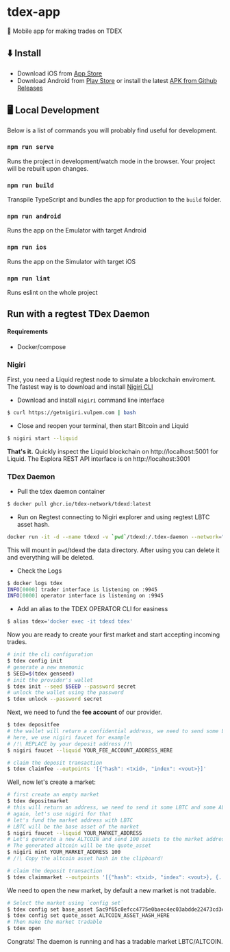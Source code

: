 # tdex-app
📱 Mobile app for making trades on TDEX 

## ⬇️ Install

* Download iOS from [App Store](#)
* Download Android from [Play Store](#) or install the latest [APK from Github Releases](#)


## 🖥 Local Development

Below is a list of commands you will probably find useful for development.

### `npm run serve`

Runs the project in development/watch mode in the browser. Your project will be rebuilt upon changes. 

### `npm run build`

Transpile TypeScript and bundles the app for production to the `build` folder.

### `npm run android`

Runs the app on the Emulator with target Android

### `npm run ios`

Runs the app on the Simulator with target iOS

### `npm run lint`

Runs eslint on the whole project

## Run with a regtest TDex Daemon 

#### Requirements

* Docker/compose

### Nigiri

First, you need a Liquid regtest node to simulate a blockchain enviroment. The fastest way is to download and install [Nigiri CLI](https://github.com/vulpemventures/nigiri)


* Download and install `nigiri` command line interface

```sh
$ curl https://getnigiri.vulpem.com | bash
```

* Close and reopen your terminal, then start Bitcoin and Liquid

```sh
$ nigiri start --liquid
```
**That's it.**
Quickly inspect the Liquid blockchain on http://localhost:5001 for Liquid. The Esplora REST API interface is on http://locahost:3001



### TDex Daemon 

* Pull the tdex daemon container

```sh
$ docker pull ghcr.io/tdex-network/tdexd:latest
```

*  Run on Regtest connecting to Nigiri explorer and using regtest LBTC asset hash.

```sh
docker run -it -d --name tdexd -v `pwd`/tdexd:/.tdex-daemon --network="host" -e TDEX_NETWORK="regtest" -e TDEX_BASE_ASSET="5ac9f65c0efcc4775e0baec4ec03abdde22473cd3cf33c0419ca290e0751b225" -e TDEX_EXPLORER_ENDPOINT="http://127.0.0.1:3001"  ghcr.io/tdex-network/tdexd:latest
```

This will mount in `pwd`/tdexd the data directory. After using you can delete it and everything will be deleted.

* Check the Logs

```sh
$ docker logs tdex
INFO[0000] trader interface is listening on :9945
INFO[0000] operator interface is listening on :9945
```

* Add an alias to the TDEX OPERATOR CLI for easiness 

```sh
$ alias tdex='docker exec -it tdexd tdex'
```

Now you are ready to create your first market and start accepting incoming trades.

```sh
# init the cli configuration
$ tdex config init
# generate a new mnemonic
$ SEED=$(tdex genseed)
# init the provider's wallet
$ tdex init --seed $SEED --password secret
# unlock the wallet using the password
$ tdex unlock --password secret
```
Next, we need to fund the **fee account** of our provider. 

```sh
$ tdex depositfee
# the wallet will return a confidential address, we need to send some LBTC to this one
# here, we use nigiri faucet for example
# /!\ REPLACE by your deposit address /!\
$ nigiri faucet --liquid YOUR_FEE_ACCOUNT_ADDRESS_HERE

# claim the deposit transaction
$ tdex claimfee --outpoints '[{"hash": <txid>, "index": <vout>}]'
```

Well, now let's create a market:

```sh
# first create an empty market
$ tdex depositmarket
# this will return an address, we need to send it some LBTC and some ALTCOIN
# again, let's use nigiri for that
# let's fund the market address with LBTC
# LBTC will be the base asset of the market
$ nigiri faucet --liquid YOUR_MARKET_ADDRESS
# Let's generate a new ALTCOIN and send 100 assets to the market address
# The generated altcoin will be the quote_asset
$ nigiri mint YOUR_MARKET_ADDRESS 100
# /!\ Copy the altcoin asset hash in the clipboard!

# claim the deposit transaction
$ tdex claimmarket --outpoints '[{"hash": <txid>, "index": <vout>}, {...}]'
```

We need to open the new market, by default a new market is not tradable.

```sh
# Select the market using `config set`
$ tdex config set base_asset 5ac9f65c0efcc4775e0baec4ec03abdde22473cd3cf33c0419ca290e0751b225
$ tdex config set quote_asset ALTCOIN_ASSET_HASH_HERE
# Then make the market tradable
$ tdex open
```

Congrats! The daemon is running and has a tradable market LBTC/ALTCOIN.



